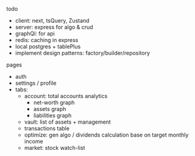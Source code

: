 todo

- client: next, tsQuery, Zustand
- server: express for algo & crud
- graphQl: for api
- redis: caching in express
- local postgres + tablePlus
- implement design patterns: factory/builder/repository

pages

- auth
- settings / profile
- tabs:
  - account: total accounts analytics
    - net-worth graph
    - assets graph
    - liabilities graph
  - vault: list of assets + management
  - transactions table
  - optimize: gen algo / dividends calculation base on target monthly income
  - market: stock watch-list
